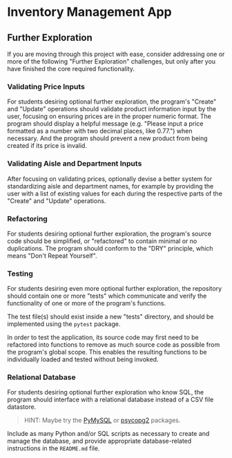
# Inventory Management App

## Further Exploration

If you are moving through this project with ease, consider addressing one or more of the following "Further Exploration" challenges, but only after you have finished the core required functionality.

### Validating Price Inputs

For students desiring optional further exploration, the program's "Create" and "Update" operations should validate product information input by the user, focusing on ensuring prices are in the proper numeric format. The program should display a helpful message (e.g. "Please input a price formatted as a number with two decimal places, like 0.77.") when necessary. And the program should prevent a new product from being created if its price is invalid.

### Validating Aisle and Department Inputs

After focusing on validating prices, optionally devise a better system for standardizing aisle and department names, for example by providing the user with a list of existing values for each during the respective parts of the "Create" and "Update" operations.

### Refactoring

For students desiring optional further exploration, the program's source code should be simplified, or "refactored" to contain minimal or no duplications. The program should conform to the "DRY" principle, which means "Don't Repeat Yourself".

### Testing

For students desiring even more optional further exploration, the repository should contain one or more "tests" which communicate and verify the functionality of one or more of the program's functions.

The test file(s) should exist inside a new "tests" directory, and should be implemented using the `pytest` package.

In order to test the application, its source code may first need to be refactored into functions to remove as much source code as possible from the program's global scope. This enables the resulting functions to be individually loaded and tested without being invoked.

### Relational Database

For students desiring optional further exploration who know SQL, the program should interface with a relational database instead of a CSV file datastore.

> HINT: Maybe try the [PyMySQL](/notes/programming-languages/python/packages/pymysql.md) or [psycopg2](/notes/programming-languages/python/packages/psycopg.md) packages.

Include as many Python and/or SQL scripts as necessary to create and manage the database, and provide appropriate database-related instructions in the `README.md` file.
